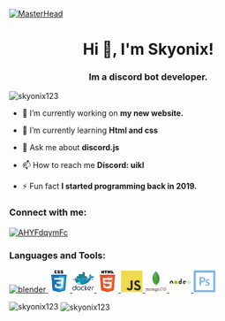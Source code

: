 [![MasterHead](https://cdn.discordapp.com/attachments/1116769872685314058/1118214870559637514/standard_6.gif)](https://discord.gg/gXVhnnQH6a)
<h1 align="center">Hi 👋, I'm Skyonix!</h1>
<h3 align="center">Im a discord bot developer.</h3>

<p align="left"> <img src="https://komarev.com/ghpvc/?username=skyonix123&label=Profile%20views&color=0e75b6&style=flat" alt="skyonix123" /> </p>

- 🔭 I’m currently working on **my new website.**

- 🌱 I’m currently learning **Html and css**

- 💬 Ask me about **discord.js**

- 📫 How to reach me **Discord: uikl**

- ⚡ Fun fact **I started programming back in 2019.**

<h3 align="left">Connect with me:</h3>
<p align="left">
<a href="https://discord.gg/AHYFdqymFc" target="blank"><img align="center" src="https://raw.githubusercontent.com/rahuldkjain/github-profile-readme-generator/master/src/images/icons/Social/discord.svg" alt="AHYFdqymFc" height="30" width="40" /></a>
</p>

<h3 align="left">Languages and Tools:</h3>
<p align="left"> <a href="https://www.blender.org/" target="_blank" rel="noreferrer"> <img src="https://download.blender.org/branding/community/blender_community_badge_white.svg" alt="blender" width="40" height="40"/> </a> <a href="https://www.w3schools.com/css/" target="_blank" rel="noreferrer"> <img src="https://raw.githubusercontent.com/devicons/devicon/master/icons/css3/css3-original-wordmark.svg" alt="css3" width="40" height="40"/> </a> <a href="https://www.docker.com/" target="_blank" rel="noreferrer"> <img src="https://raw.githubusercontent.com/devicons/devicon/master/icons/docker/docker-original-wordmark.svg" alt="docker" width="40" height="40"/> </a> <a href="https://www.w3.org/html/" target="_blank" rel="noreferrer"> <img src="https://raw.githubusercontent.com/devicons/devicon/master/icons/html5/html5-original-wordmark.svg" alt="html5" width="40" height="40"/> </a> <a href="https://developer.mozilla.org/en-US/docs/Web/JavaScript" target="_blank" rel="noreferrer"> <img src="https://raw.githubusercontent.com/devicons/devicon/master/icons/javascript/javascript-original.svg" alt="javascript" width="40" height="40"/> </a> <a href="https://www.mongodb.com/" target="_blank" rel="noreferrer"> <img src="https://raw.githubusercontent.com/devicons/devicon/master/icons/mongodb/mongodb-original-wordmark.svg" alt="mongodb" width="40" height="40"/> </a> <a href="https://nodejs.org" target="_blank" rel="noreferrer"> <img src="https://raw.githubusercontent.com/devicons/devicon/master/icons/nodejs/nodejs-original-wordmark.svg" alt="nodejs" width="40" height="40"/> </a> <a href="https://www.photoshop.com/en" target="_blank" rel="noreferrer"> <img src="https://raw.githubusercontent.com/devicons/devicon/master/icons/photoshop/photoshop-line.svg" alt="photoshop" width="40" height="40"/> </a> </p>

<p><img align="left" src="https://github-readme-stats.vercel.app/api/top-langs?username=skyonix123&show_icons=true&locale=en&layout=compact" alt="skyonix123" /></p>

<p>&nbsp;<img align="center" src="https://github-readme-stats.vercel.app/api?username=skyonix123&show_icons=true&locale=en" alt="skyonix123" /></p>
